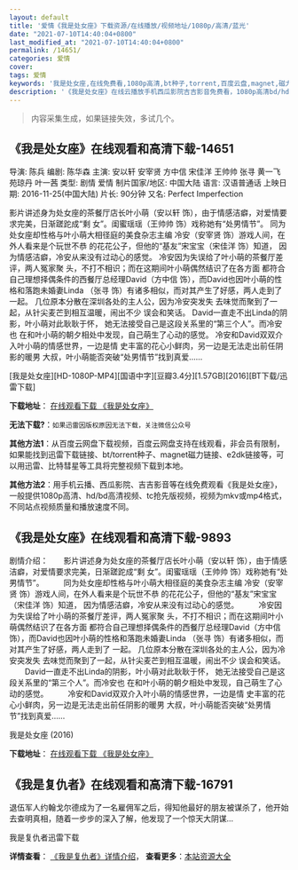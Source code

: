 ```yaml
---
layout: default
title: '爱情《我是处女座》下载资源/在线播放/视频地址/1080p/高清/蓝光'
date: "2021-07-10T14:40:04+0800"
last_modified_at: "2021-07-10T14:40:04+0800"
permalink: /14651/
categories: 爱情
cover:
tags: 爱情
keywords: '我是处女座,在线免费看,1080p高清,bt种子,torrent,百度云盘,magnet,磁力链,迅雷下载资源'
description: '《我是处女座》在线云播放手机西瓜影院吉吉影音免费看，1080p高清bd/hd未删减完整版和tc抢先枪版，mkv/mp4格式，附带bt/torrent种子、magnet/磁力链、百度云盘、网盘资源迅雷下载链接'
---
```


>内容采集生成，如果链接失效，多试几个。


## 《我是处女座》在线观看和高清下载-14651

导演: 陈兵 编剧: 陈华森 主演: 安以轩 安宰贤 方中信 宋佳洋 王帅帅 张寻 黄一飞 苑琼丹 叶一茜 类型: 剧情 爱情 制片国家/地区: 中国大陆 语言: 汉语普通话 上映日期: 2016-11-25(中国大陆) 片长: 90分钟 又名: Perfect Imperfection

影片讲述身为处女座的茶餐厅店长叶小萌（安以轩 饰），由于情感洁癖，对爱情要求完美，日渐蹉跎成“剩 女”。闺蜜瑶瑶（王帅帅 饰）戏称她有“处男情节”。 同为处女座却性格与叶小萌大相径庭的美食杂志主编 冷安（安宰贤 饰）游戏人间，在外人看来是个玩世不恭 的花花公子，但他的“基友”宋宝宝（宋佳洋 饰）知道， 因为情感洁癖，冷安从来没有过动心的感觉。 冷安因为失误给了叶小萌的茶餐厅差评，两人冤家聚 头，不打不相识；而在这期间叶小萌偶然结识了在各方面 都符合自己理想择偶条件的西餐厅总经理David（方中信 饰），而David也因叶小萌的性格和落跑未婚妻Linda （张寻 饰）有诸多相似，而对其产生了好感，两人走到了 一起。 几位原本分散在深圳各处的主人公，因为冷安突发失 去味觉而聚到了一起，从针尖麦芒到相互温暖，闹出不少 误会和笑话。 David一直走不出Linda的阴影，叶小萌对此耿耿于怀， 她无法接受自己是这段关系里的“第三个人”。而冷安也 在和叶小萌的朝夕相处中发现，自己萌生了心动的感觉。 冷安和David双双介入叶小萌的情感世界，一边是情 史丰富的花心小鲜肉，另一边是无法走出前任阴影的暖男 大叔，叶小萌能否突破“处男情节”找到真爱……


[我是处女座][HD-1080P-MP4][国语中字][豆瓣3.4分][1.57GB][2016][BT下载/迅雷下载]

**下载地址**： [在线观看下载 《我是处女座》](https://www.btdx8.com/torrent/perfect_imperfection_2016.html) 


**无法下载?**：`如果迅雷因版权原因无法下载，关注微信公众号 `

**其他方法1**：从百度云网盘下载视频，百度云网盘支持在线观看，非会员有限制，如果能找到迅雷下载链接、bt/torrent种子、magnet磁力链接、e2dk链接等，可以用迅雷、比特彗星等工具将完整视频下载到本地。

**其他方法2**：用手机云播、西瓜影院、吉吉影音等在线免费观看《我是处女座》，一般提供1080p高清、hd/bd高清视频、tc抢先版视频，视频为mkv或mp4格式，不同站点视频质量和播放速度不同。


## 《我是处女座》在线观看和高清下载-9893

剧情介绍：　　影片讲述身为处女座的茶餐厅店长叶小萌（安以轩 饰），由于情感洁癖，对爱情要求完美，日渐蹉跎成“剩 女”。闺蜜瑶瑶（王帅帅 饰）戏称她有“处男情节”。  　　同为处女座却性格与叶小萌大相径庭的美食杂志主编 冷安（安宰贤 饰）游戏人间，在外人看来是个玩世不恭 的花花公子，但他的“基友”宋宝宝（宋佳洋 饰）知道， 因为情感洁癖，冷安从来没有过动心的感觉。  　　冷安因为失误给了叶小萌的茶餐厅差评，两人冤家聚 头，不打不相识；而在这期间叶小萌偶然结识了在各方面 都符合自己理想择偶条件的西餐厅总经理David（方中信 饰），而David也因叶小萌的性格和落跑未婚妻Linda （张寻 饰）有诸多相似，而对其产生了好感，两人走到了 一起。 几位原本分散在深圳各处的主人公，因为冷安突发失 去味觉而聚到了一起，从针尖麦芒到相互温暖，闹出不少 误会和笑话。  　　David一直走不出Linda的阴影，叶小萌对此耿耿于怀， 她无法接受自己是这段关系里的“第三个人”。而冷安也 在和叶小萌的朝夕相处中发现，自己萌生了心动的感觉。  　　冷安和David双双介入叶小萌的情感世界，一边是情 史丰富的花心小鲜肉，另一边是无法走出前任阴影的暖男 大叔，叶小萌能否突破“处男情节”找到真爱……


我是处女座 (2016)

**下载地址**： [在线观看下载 《我是处女座》](https://www.btbtdy.me/btdy/dy8898.html) 


## 《我是复仇者》在线观看和高清下载-16791

退伍军人约翰戈尔德成为了一名雇佣军之后，得知他最好的朋友被谋杀了，他开始去查明真相，随着一步步的深入了解，他发现了一个惊天大阴谋...


我是复仇者迅雷下载

**详情查看**： [《我是复仇者》详情介绍](/movie/16791/)， **查看更多**：[本站资源大全](/movie/t/all/)

